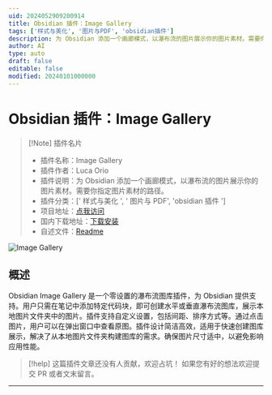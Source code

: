 ```yaml
---
uid: 2024052909200914
title: Obsidian 插件：Image Gallery
tags: ['样式与美化', '图片与PDF', 'obsidian插件']
description: 为 Obsidian 添加一个画廊模式，以瀑布流的图片展示你的图片素材。需要你指定图片素材的路径。
author: AI
type: auto
draft: false
editable: false
modified: 20240101000000
---
```


# Obsidian 插件：Image Gallery

> [!Note] 插件名片
> - 插件名称：Image Gallery
> - 插件作者：Luca Orio
> - 插件说明：为 Obsidian 添加一个画廊模式，以瀑布流的图片展示你的图片素材。需要你指定图片素材的路径。
> - 插件分类：[' 样式与美化 ', ' 图片与 PDF', 'obsidian 插件 ']
> - 项目地址：[点我访问](https://github.com/lucaorio/obsidian-image-gallery)
> - 国内下载地址：[下载安装](https://pkmer.cn/products/plugin/pluginMarket/?obsidian-image-gallery)
> - 自述文件：[Readme](https://ghproxy.net/https://raw.githubusercontent.com/lucaorio/obsidian-image-gallery/main/README.md)

![Image Gallery](https://cdn.pkmer.cn/covers/obsidian-image-gallery.png!pkmer)

## 概述

Obsidian Image Gallery 是一个零设置的瀑布流图库插件，为 Obsidian 提供支持。用户只需在笔记中添加特定代码块，即可创建水平或垂直瀑布流图库，展示本地图片文件夹中的图片。插件支持自定义设置，包括间距、排序方式等。通过点击图片，用户可以在弹出窗口中查看原图。插件设计简洁高效，适用于快速创建图库展示，解决了从本地图片文件夹构建图库的需求。确保图片尺寸适中，以避免影响应用性能。

> [!help]
> 这篇插件文章还没有人贡献，欢迎占坑！
> 如果您有好的想法欢迎提交 PR 或者文末留言。

---



